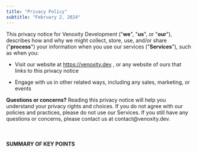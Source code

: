 ```yaml
---
title: "Privacy Policy"
subtitle: "February 2, 2024"
---
```


<div>
    <span>
        <span>
            <span>
                This privacy notice for Venoxity Development ("<strong>we</strong>", "<strong>us</strong>", or "<strong>our</strong>"), describes how and why we might collect, store, use, and/or share ("<strong>process</strong>") your information when you use our services ("<strong>Services</strong>"), such as when you:
            </span>
        </span>
    </span>
</div>
<ul class="menu-list">
    <li class="menu-item">
        <span>
            Visit our website at
            <a href="https://venoxity.dev" target="_blank" class="link">https://venoxity.dev</a>
            , or any website of ours that links to this privacy notice
        </span>
    </li>
</ul>
<ul class="menu-list">
    <li class="menu-item">
        <span>
              Engage with us in other related ways, including any sales, marketing, or events
        </span>
    </li>
</ul>
<div>
    <span>
        <span>
            <span>
                <strong>Questions or concerns?</strong> Reading this privacy notice will help you understand your privacy rights and choices. If you do not agree with our policies and practices, please do not use our Services. If you still have any questions or concerns, please contact us at contact@venoxity.dev.
            </span>
        </span>
    </span>
</div>
<br />
<br />
<br />
<div>
    <strong>
        <span>
            <span>
                SUMMARY OF KEY POINTS
            </span>
        </span>
    </strong>
</div>

